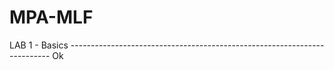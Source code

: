 # MPA-MLF

LAB 1 - Basics ------------------------------------------------------------------------- Ok
